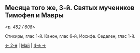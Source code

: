 
## Месяца того же, 3-й. Святых мучеников Тимофея и Мавры

<*p. 452 / 608*>

Стихиры, глас 1-й. Канон, глас 6-й, Иосифа. Седален, глас 1-й. 

[← 2-е](05_02_EUR.ru.md) | [Май](README.md#3-й) | [4-е →](05_04_EUR.ru.md) 
